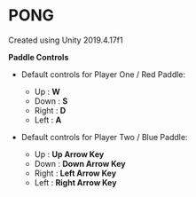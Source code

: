 # PONG

Created using Unity 2019.4.17f1

**Paddle Controls**
- Default controls for Player One / Red Paddle:
  - Up    : **W**
  - Down  : **S**
  - Right : **D**
  - Left  : **A**
  
- Default controls for Player Two / Blue Paddle:
  - Up    : **Up Arrow Key**
  - Down  : **Down Arrow Key**
  - Right : **Left Arrow Key**
  - Left  : **Right Arrow Key**
